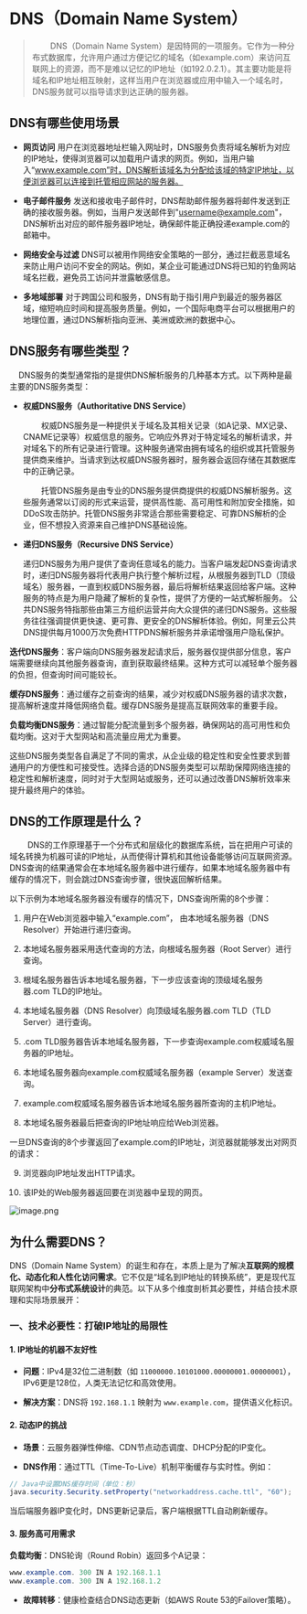 # DNS（Domain Name System）



>         DNS（Domain Name System）是因特网的一项服务。它作为一种分布式数据库，允许用户通过方便记忆的域名（如example.com）来访问互联网上的资源，而不是难以记忆的IP地址（如192.0.2.1）。其主要功能是将域名和IP地址相互映射，这样当用户在浏览器或应用中输入一个域名时，DNS服务就可以指导请求到达正确的服务器。

## DNS有哪些使用场景

- **网页访问** 用户在浏览器地址栏输入网址时，DNS服务负责将域名解析为对应的IP地址，使得浏览器可以加载用户请求的网页。例如，当用户输入“www.example.com”时，DNS解析该域名为分配给该域的特定IP地址，以便浏览器可以连接到托管相应网站的服务器。

- **电子邮件服务** 发送和接收电子邮件时，DNS帮助邮件服务器将邮件发送到正确的接收服务器。例如，当用户发送邮件到"username@example.com"，DNS解析出对应的邮件服务器IP地址，确保邮件能正确投递example.com的邮箱中。

- **网络安全与过滤** DNS可以被用作网络安全策略的一部分，通过拦截恶意域名来防止用户访问不安全的网站。例如，某企业可能通过DNS将已知的钓鱼网站域名拦截，避免员工访问并泄露敏感信息。

- **多地域部署** 对于跨国公司和服务，DNS有助于指引用户到最近的服务器区域，缩短响应时间和提高服务质量。例如，一个国际电商平台可以根据用户的地理位置，通过DNS解析指向亚洲、美洲或欧洲的数据中心。
  
  

## DNS服务有哪些类型？

    DNS服务的类型通常指的是提供DNS解析服务的几种基本方式。以下两种是最主要的DNS服务类型：



- **权威DNS服务（Authoritative DNS Service）**
  
          权威DNS服务是一种提供关于域名及其相关记录（如A记录、MX记录、CNAME记录等）权威信息的服务。它响应外界对于特定域名的解析请求，并对域名下的所有记录进行管理。这种服务通常由拥有域名的组织或其托管服务提供商来维护。当请求到达权威DNS服务器时，服务器会返回存储在其数据库中的正确记录。
  
          托管DNS服务是由专业的DNS服务提供商提供的权威DNS解析服务。这些服务通常以订阅的形式来运营，提供高性能、高可用性和附加安全措施，如DDoS攻击防护。托管DNS服务非常适合那些需要稳定、可靠DNS解析的企业，但不想投入资源来自己维护DNS基础设施。

- **递归DNS服务（Recursive DNS Service）**
  
  递归DNS服务为用户提供了查询任意域名的能力。当客户端发起DNS查询请求时，递归DNS服务器将代表用户执行整个解析过程，从根服务器到TLD（顶级域名）服务器，一直到权威DNS服务器，最后将解析结果返回给客户端。这种服务的特点是为用户隐藏了解析的复杂性，提供了方便的一站式解析服务。 公共DNS服务特指那些由第三方组织运营并向大众提供的递归DNS服务。这些服务往往强调提供更快速、更可靠、更安全的DNS解析体验。例如，阿里云公共DNS提供每月1000万次免费HTTPDNS解析服务并承诺增强用户隐私保护。



**迭代DNS服务**：客户端向DNS服务器发起请求后，服务器仅提供部分信息，客户端需要继续向其他服务器查询，直到获取最终结果。这种方式可以减轻单个服务器的负担，但查询时间可能较长。



**缓存DNS服务**：通过缓存之前查询的结果，减少对权威DNS服务器的请求次数，提高解析速度并降低网络负载。缓存DNS服务是提高互联网效率的重要手段。



**负载均衡DNS服务**：通过智能分配流量到多个服务器，确保网站的高可用性和负载均衡。这对于大型网站和高流量应用尤为重要。



这些DNS服务类型各自满足了不同的需求，从企业级的稳定性和安全性要求到普通用户的方便性和可接受性。选择合适的DNS服务类型可以帮助保障网络连接的稳定性和解析速度，同时对于大型网站或服务，还可以通过改善DNS解析效率来提升最终用户的体验。



## DNS的工作原理是什么？

        DNS的工作原理基于一个分布式和层级化的数据库系统，旨在把用户可读的域名转换为机器可读的IP地址，从而使得计算机和其他设备能够访问互联网资源。DNS查询的结果通常会在本地域名服务器中进行缓存，如果本地域名服务器中有缓存的情况下，则会跳过DNS查询步骤，很快返回解析结果。

以下示例为本地域名服务器没有缓存的情况下，DNS查询所需的8个步骤：

1. 用户在Web浏览器中输入“example.com”， 由本地域名服务器（DNS Resolver）开始进行递归查询。

2. 本地域名服务器采用迭代查询的方法，向根域名服务器（Root Server）进行查询。

3. 根域名服务器告诉本地域名服务器，下一步应该查询的顶级域名服务器.com TLD的IP地址。

4. 本地域名服务器（DNS Resolver）向顶级域名服务器.com TLD（TLD Server）进行查询。

5. .com TLD服务器告诉本地域名服务器，下一步查询example.com权威域名服务器的IP地址。

6. 本地域名服务器向example.com权威域名服务器（example Server）发送查询。

7. example.com权威域名服务器告诉本地域名服务器所查询的主机IP地址。

8. 本地域名服务器最后把查询的IP地址响应给Web浏览器。

一旦DNS查询的8个步骤返回了example.com的IP地址，浏览器就能够发出对网页的请求：

9. 浏览器向IP地址发出HTTP请求。

10. 该IP处的Web服务器返回要在浏览器中呈现的网页。



![image.png](https://help-static-aliyun-doc.aliyuncs.com/assets/img/zh-CN/0280383071/p752552.png)













## 为什么需要DNS？

DNS（Domain Name System）的诞生和存在，本质上是为了解决**互联网的规模化、动态化和人性化访问需求**。它不仅是“域名到IP地址的转换系统”，更是现代互联网架构中**分布式系统设计**的典范。以下从多个维度剖析其必要性，并结合技术原理和实际场景展开：

### 一、技术必要性：打破IP地址的局限性

#### 1. IP地址的机器不友好性

- **问题**：IPv4是32位二进制数（如 `11000000.10101000.00000001.00000001`），IPv6更是128位，人类无法记忆和高效使用。

- **解决方案**：DNS将 `192.168.1.1` 映射为 `www.example.com`，提供语义化标识。

#### 2. 动态IP的挑战

- **场景**：云服务器弹性伸缩、CDN节点动态调度、DHCP分配的IP变化。

- **DNS作用**：通过TTL（Time-To-Live）机制平衡缓存与实时性。例如：

```java
// Java中设置DNS缓存时间（单位：秒）
java.security.Security.setProperty("networkaddress.cache.ttl", "60");
```

当后端服务器IP变化时，DNS更新记录后，客户端根据TTL自动刷新缓存。

#### 3. 服务高可用需求

**负载均衡**：DNS轮询（Round Robin）返回多个A记录：

```java
www.example.com. 300 IN A 192.168.1.1
www.example.com. 300 IN A 192.168.1.2
```

- **故障转移**：健康检查结合DNS动态更新（如AWS Route 53的Failover策略）。
























